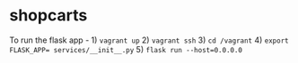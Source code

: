 # shopcarts

To run the flask app - 
    1) ``` vagrant up ```
    2) ``` vagrant ssh ``` 
    3) ``` cd /vagrant ``` 
    4) ``` export FLASK_APP= services/__init__.py ```
    5) ``` flask run --host=0.0.0.0 ``` 